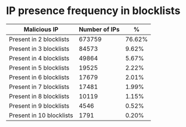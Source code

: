 # IP presence frequency in blocklists
| Malicious IP | Number of IPs | % |
|----|----|----|
| Present in 2 blocklists | 673759 | 76.62% |
| Present in 3 blocklists | 84573 | 9.62% |
| Present in 4 blocklists | 49864 | 5.67% |
| Present in 5 blocklists | 19525 | 2.22% |
| Present in 6 blocklists | 17679 | 2.01% |
| Present in 7 blocklists | 17481 | 1.99% |
| Present in 8 blocklists | 10119 | 1.15% |
| Present in 9 blocklists | 4546 | 0.52% |
| Present in 10 blocklists | 1791 | 0.20% |
